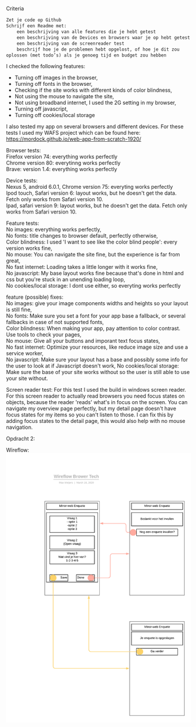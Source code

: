 Criteria

    Zet je code op Github
    Schrijf een Readme met:
        een beschrijving van alle features die je hebt getest
        een beschrijving van de Devices en browsers waar je op hebt getest
        een beschrijving van de screenreader test
        beschrijf hoe je de problemen hebt opgelost, of hoe je dit zou oplossen (met todo’s) als je genoeg tijd en budget zou hebben

I checked the following features:  
- Turning off images in the browser,  
- Turning off fonts in the browser,  
- Checking if the site works with different kinds of color blindness,  
- Not using the mouse to navigate the site,  
- Not using broadband internet, I used the 2G setting in my browser,   
- Turning off javascript,  
- Turning off cookies/local storage

I also tested my app on several browsers and different devices. For these tests I used my WAFS project which can be found here:  
https://mordock.github.io/web-app-from-scratch-1920/

Browser tests:  
Firefox version 74: everything works perfectly  
Chrome version 80: everytinng works perfectly  
Brave: version 1.4: everything works perfectly

Device tests:  
Nexus 5, android 6.0.1, Chrome version 75: everyting works perfectly  
Ipod touch, Safari version 6: layout works, but he doesn't get the data. Fetch only works from Safari version 10.  
Ipad, safari version 9: layout works, but he doesn't get the data. Fetch only works from Safari version 10. 

Feature tests:  
No images: everything works perfectly,  
No fonts: title changes to browser default, perfectly otherwise,  
Color blindness: I used 'I want to see like the color blind people': every version works fine,  
No mouse: You can navigate the site fine, but the experience is far from great,  
No fast internet: Loading takes a little longer with it works fine,  
No javascript: My base layout works fine because that's done in html and css but you're stuck in an unending loading loop,  
No cookies/local storage: I dont use either, so everyting works perfectly

feature (possible) fixes:  
No images: give your image components widths and heights so your layout is still fine,  
No fonts: Make sure you set a font for your app base a fallback, or several fallbacks in case of not supported fonts,  
Color blindness: When making your app, pay attention to color contrast. Use tools to check your pages,  
No mouse: Give all your buttons and imporant text focus states,  
No fast internet: Optimize your resources, like reduce image size and use a service worker,  
No javascript: Make sure your layout has a base and possibly some info for the user to look at if Javascript doesn't work, 
No cookies/local storage: Make sure the base of your site works without so the user is still able to use your site without.

Screen reader test:
For this test I used the build in windows screen reader. For this screen reader to actually read browsers you need focus states on objects, because the reader 'reads' what's in focus on the screen. 
You can navigate my overview page perfectly, but my detail page doesn't have focus states for my items so you can't listen to those.
I can fix this by adding focus states to the detail page, this would also help with no mouse navigation. 

Opdracht 2:

Wireflow:  
![alt test](https://github.com/mordock/browser-technologies-1920/blob/master/Resources/Wireflow.png)
